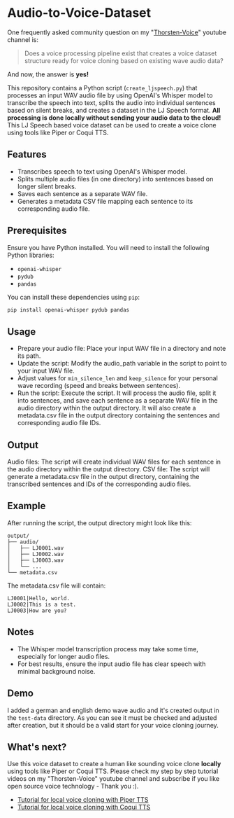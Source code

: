 # Audio-to-Voice-Dataset

One frequently asked community question on my "[Thorsten-Voice](https://youtube.com/@ThorstenMueller/)" youtube channel is:
> Does a voice processing pipeline exist that creates a voice dataset structure ready for voice cloning based on existing wave audio data?

And now, the answer is **yes!**
 
This repository contains a Python script (`create_ljspeech.py`) that processes an input WAV audio file by using OpenAI's Whisper model to transcribe the speech into text, splits the audio into individual sentences based on silent breaks, and creates a dataset in the LJ Speech format. **All processing is done locally without sending your audio data to the cloud!** This LJ Speech based voice dataset can be used to create a voice clone using tools like Piper or Coqui TTS.

## Features

- Transcribes speech to text using OpenAI's Whisper model.
- Splits multiple audio files (in one directory) into sentences based on longer silent breaks.
- Saves each sentence as a separate WAV file.
- Generates a metadata CSV file mapping each sentence to its corresponding audio file.

## Prerequisites

Ensure you have Python installed. You will need to install the following Python libraries:

- `openai-whisper`
- `pydub`
- `pandas`

You can install these dependencies using `pip`:

```bash
pip install openai-whisper pydub pandas
```

## Usage
* Prepare your audio file: Place your input WAV file in a directory and note its path.
* Update the script: Modify the audio_path variable in the script to point to your input WAV file.
* Adjust values for `min_silence_len` and `keep_silence` for your personal wave recording (speed and breaks between sentences).
* Run the script: Execute the script. It will process the audio file, split it into sentences, and save each sentence as a separate WAV file in the audio directory within the output directory. It will also create a metadata.csv file in the output directory containing the sentences and corresponding audio file IDs.

## Output
Audio files: The script will create individual WAV files for each sentence in the audio directory within the output directory.
CSV file: The script will generate a metadata.csv file in the output directory, containing the transcribed sentences and IDs of the corresponding audio files.

## Example
After running the script, the output directory might look like this:

```
output/
├── audio/
│   ├── LJ0001.wav
│   ├── LJ0002.wav
│   ├── LJ0003.wav
│   └── ...
└── metadata.csv
```

The metadata.csv file will contain:
```
LJ0001|Hello, world.
LJ0002|This is a test.
LJ0003|How are you?
```

## Notes
* The Whisper model transcription process may take some time, especially for longer audio files.
* For best results, ensure the input audio file has clear speech with minimal background noise.

## Demo
I added a german and english demo wave audio and it's created output in the `test-data` directory. As you can see it must be checked and adjusted after creation, but it should be a valid start for your voice cloning journey.

## What's next?
Use this voice dataset to create a human like sounding voice clone **locally** using tools like Piper or Coqui TTS. Please check my step by step tutorial videos on my "Thorsten-Voice" youtube channel and subscribe if you like open source voice technology - Thank you :).

* [Tutorial for local voice cloning with Piper TTS](https://youtu.be/b_we_jma220?si=uxgUgyI9y6kEuCfh)
* [Tutorial for local voice cloning with Coqui TTS](https://youtu.be/bJjzSo_fOS8?si=6yqSKhvPVBuT3gGz)

